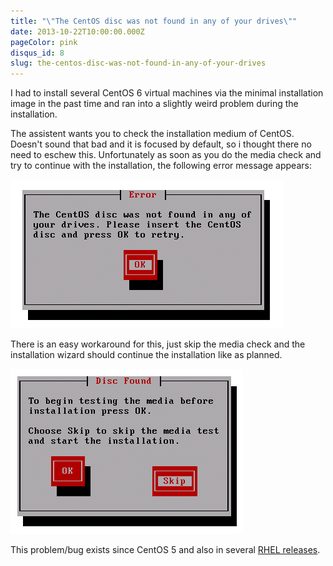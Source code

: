 ```yaml
---
title: "\"The CentOS disc was not found in any of your drives\""
date: 2013-10-22T10:00:00.000Z
pageColor: pink
disqus_id: 8
slug: the-centos-disc-was-not-found-in-any-of-your-drives
---
```


I had to install several CentOS 6 virtual machines via the minimal installation image in the past time and ran into a slightly weird problem during the installation.

The assistent wants you to check the installation medium of CentOS. Doesn't sound that bad and it is focused by default, so i thought there no need to eschew this. Unfortunately as soon as you do the media check and try to continue with the installation, the following error message appears:

![CentOS media check error](/assets/images/posts/the-centos-disc-was-not-found-in-any-of-your-drives/1.png)

There is an easy workaround for this, just skip the media check and the installation wizard should continue the installation like as planned.

![CentOS media check solution](/assets/images/posts/the-centos-disc-was-not-found-in-any-of-your-drives/2.png)

This problem/bug exists since CentOS 5 and also in several [RHEL releases](https://bugzilla.redhat.com/show_bug.cgi?id=470033).
